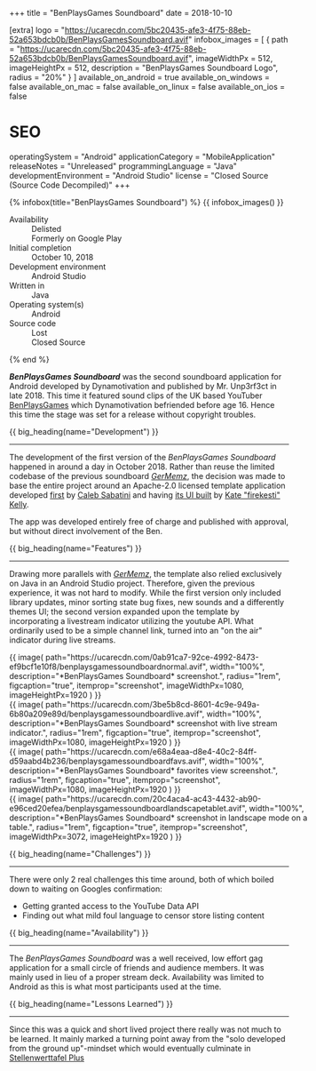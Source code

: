 +++
title = "BenPlaysGames Soundboard"
date = 2018-10-10

[extra]
logo = "https://ucarecdn.com/5bc20435-afe3-4f75-88eb-52a653bdcb0b/BenPlaysGamesSoundboard.avif"
infobox_images = [
    { path = "https://ucarecdn.com/5bc20435-afe3-4f75-88eb-52a653bdcb0b/BenPlaysGamesSoundboard.avif", imageWidthPx = 512, imageHeightPx = 512, description = "BenPlaysGames Soundboard Logo", radius = "20%" }
]
available_on_android = true
available_on_windows = false
available_on_mac = false
available_on_linux = false
available_on_ios = false

# SEO
operatingSystem = "Android"
applicationCategory = "MobileApplication"
releaseNotes = "Unreleased"
programmingLanguage = "Java"
developmentEnvironment = "Android Studio"
license = "Closed Source (Source Code Decompiled)"
+++

{% infobox(title="BenPlaysGames Soundboard") %}
{{ infobox_images() }}
<dl>
    <dt>Availability</dt>
    <dd>Delisted<br>Formerly on Google Play</dd>
    <dt>Initial completion</dt>
    <dd>October 10, 2018</dd>
    <dt>Development environment</dt>
    <dd>Android Studio</dd>
    <dt>Written in</dt>
    <dd>Java</dd>
    <dt>Operating system(s)</dt>
    <dd>Android</dd>
    <dt>Source code</dt>
    <dd>Lost<br>Closed Source</dd>
</dl>
{% end %}

***BenPlaysGames Soundboard*** was the second soundboard application for Android developed by Dynamotivation and published by Mr. Unp3rf3ct in late 2018. This time it featured sound clips of the UK based YouTuber [BenPlaysGames](https://www.youtube.com/@BensPlaysGames) which Dynamotivation befriended before age 16. Hence this time the stage was set for a release without copyright troubles.


{{ big_heading(name="Development") }}

---

The development of the first version of the *BenPlaysGames Soundboard* happened in around a day in October 2018. Rather than reuse the limited codebase of the previous soundboard [*GerMemz*](portfolio/software/germemz), the decision was made to base the entire project around an Apache-2.0 licensed template application developed [first](https://github.com/csabatini/android-Soundboard) by [Caleb Sabatini](https://github.com/csabatini/android-Soundboard/commits?author=csabatini) and having [its UI built](https://github.com/firekesti/Jay-Soundboard) by [Kate "firekesti" Kelly](https://github.com/firekesti).

The app was developed entirely free of charge and published with approval, but without direct involvement of the Ben.


{{ big_heading(name="Features") }}

---

Drawing more parallels with [*GerMemz*](portfolio/software/germemz), the template also relied exclusively on Java in an Android Studio project. Therefore, given the previous experience, it was not hard to modify. While the first version only included library updates, minor sorting state bug fixes, new sounds and a differently themes UI; the second version expanded upon the template by incorporating a livestream indicator utilizing the youtube API. What ordinarily used to be a simple channel link, turned into an "on the air" indicator during live streams.

<div class="blogImageList">
    <style>
        @media (max-width: 40rem) {
            .blogImageList {
                flex-direction: column;
            }
        }
    </style>
    <div>
    {{ image(
        path="https://ucarecdn.com/0ab91ca7-92ce-4992-8473-ef9bcf1e10f8/benplaysgamessoundboardnormal.avif",
        width="100%",
        description="*BenPlaysGames Soundboard* screenshot.",
        radius="1rem",
        figcaption="true",
        itemprop="screenshot",
        imageWidthPx=1080,
        imageHeightPx=1920
    ) }}
    </div>
    <div>
    {{ image(
        path="https://ucarecdn.com/3be5b8cd-8601-4c9e-949a-6b80a209e89d/benplaysgamessoundboardlive.avif",
        width="100%",
        description="*BenPlaysGames Soundboard* screenshot with live stream indicator.",
        radius="1rem",
        figcaption="true",
        itemprop="screenshot",
        imageWidthPx=1080,
        imageHeightPx=1920
    ) }}
    </div>
    <div>
    {{ image(
        path="https://ucarecdn.com/e68a4eaa-d8e4-40c2-84ff-d59aabd4b236/benplaysgamessoundboardfavs.avif",
        width="100%",
        description="*BenPlaysGames Soundboard* favorites view screenshot.",
        radius="1rem",
        figcaption="true",
        itemprop="screenshot",
        imageWidthPx=1080,
        imageHeightPx=1920
    ) }}
    </div>
</div>

<div class="blogImageList" id="singleLandscapeTabletScreenshot">
    <style>
        #singleLandscapeTabletScreenshot {
            width: 70%;
            margin-left: auto;
            margin-right: auto;
            min-width: 35rem;
        }
    </style>
    <style>
        @media (max-width: 40rem) {
            #blogImageList {
                width: 100%;
            }
        }
    </style>
    <div>
    {{ image(
        path="https://ucarecdn.com/20c4aca4-ac43-4432-ab90-e96ced20efea/benplaysgamessoundboardlandscapetablet.avif",
        width="100%",
        description="*BenPlaysGames Soundboard* screenshot in landscape mode on a table.",
        radius="1rem",
        figcaption="true",
        itemprop="screenshot",
        imageWidthPx=3072,
        imageHeightPx=1920
    ) }}
    </div>
</div>


{{ big_heading(name="Challenges") }}

---

There were only 2 real challenges this time around, both of which boiled down to waiting on Googles confirmation:

* Getting granted access to the YouTube Data API
* Finding out what mild foul language to censor store listing content


{{ big_heading(name="Availability") }}

---

The *BenPlaysGames Soundboard* was a well received, low effort gag application for a small circle of friends and audience members. It was mainly used in lieu of a proper stream deck. Availability was limited to Android as this is what most participants used at the time.


{{ big_heading(name="Lessons Learned") }}

---

Since this was a quick and short lived project there really was not much to be learned. It mainly marked a turning point away from the "solo developed from the ground up"-mindset which would eventually culminate in [Stellenwerttafel Plus](portfolio/software/stellenwerttafel-plus)